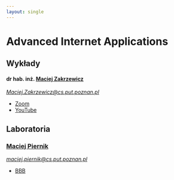 ```yaml
---
layout: single
---
```

# Advanced Internet Applications

## Wykłady

#### dr hab. inż. [Maciej Zakrzewicz](http://www.zakrzewicz.pl/lectures.php)
*Maciej.Zakrzewicz@cs.put.poznan.pl*
- [Zoom](https://us02web.zoom.us/j/82204169614?pwd=ZEQzUUhJUFVOWnJad0FxZU9vMzNMQT09)
- [YouTube](https://www.youtube.com/playlist?list=PLMkIxFYizNdFTXaPoX9bOoqZ6Wd9WXhiV)

## Laboratoria
### [Maciej Piernik](http://www.cs.put.poznan.pl/mpiernik/)
*maciej.piernik@cs.put.poznan.pl*
- [BBB](https://ekursy.put.poznan.pl/mod/bigbluebuttonbn/view.php?id=241950)
